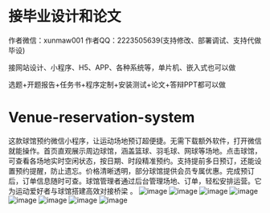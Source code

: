 # 接毕业设计和论文
作者微信：xunmaw001  作者QQ：2223505639(支持修改、部署调试、支持代做毕设)

接网站设计、小程序、H5、APP、各种系统等，单片机、嵌入式也可以做

选题+开题报告+任务书+程序定制+安装测试+论文+答辩PPT都可以做
# Venue-reservation-system
这款球馆预约微信小程序，让运动场地预订超便捷。无需下载额外软件，打开微信就能操作。首页直观展示周边球馆，涵盖篮球、羽毛球、网球等场地。点击球馆，可查看各场地实时空闲状态，按日期、时段精准预约。支持提前多日预订，还能设置预约提醒，防止遗忘。价格清晰透明，部分球馆提供会员专属优惠。完成预订后，订单信息随时可查。球馆管理者通过后台管理场地、订单，轻松安排运营。它为运动爱好者与球馆搭建高效对接桥梁 。 
![image](https://github.com/user-attachments/assets/6c8b43ed-2d0f-4a29-98a3-539abc7671e4)
![image](https://github.com/user-attachments/assets/cab28553-49cd-4beb-8529-46dd52fe352d)
![image](https://github.com/user-attachments/assets/233c104e-c994-4085-84ad-918527b3fa29)
![image](https://github.com/user-attachments/assets/61b82b6b-b786-4a44-81fa-f941e86ae54f)
![image](https://github.com/user-attachments/assets/3316ea9a-641a-4728-a04f-82fd5aac0210)
![image](https://github.com/user-attachments/assets/fbd50deb-f4a5-4670-9fc1-d978d36322a9)
![image](https://github.com/user-attachments/assets/f0f7ec5f-6a50-4cb4-b071-0d414308f993)
![image](https://github.com/user-attachments/assets/abe785d4-a0f3-4d4d-811b-d4969660ec87)
